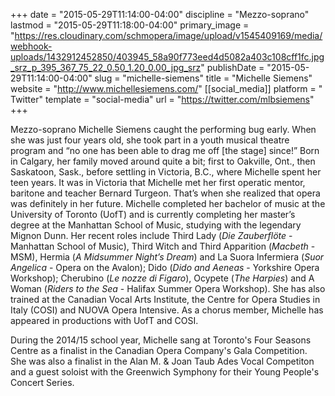 +++
date = "2015-05-29T11:14:00-04:00"
discipline = "Mezzo-soprano"
lastmod = "2015-05-29T11:18:00-04:00"
primary_image = "https://res.cloudinary.com/schmopera/image/upload/v1545409169/media/webhook-uploads/1432912452850/403945_58a90f773eed4d5082a403c108cff1fc.jpg_srz_p_395_367_75_22_0.50_1.20_0.00_jpg_srz"
publishDate = "2015-05-29T11:14:00-04:00"
slug = "michelle-siemens"
title = "Michelle Siemens"
website = "http://www.michellesiemens.com/"
[[social_media]]
platform = " Twitter"
template = "social-media"
url = "https://twitter.com/mlbsiemens"
+++

Mezzo-soprano Michelle Siemens caught the performing bug early. When she was just four years old, she took part in a youth musical theatre program and “no one has been able to drag me off [the stage] since!” 
Born in Calgary, her family moved around quite a bit; first to Oakville, Ont., then Saskatoon, Sask., before settling in Victoria, B.C., where Michelle spent her teen years. It was in Victoria that Michelle met her first operatic mentor, baritone and teacher Bernard Turgeon. That’s when she realized that opera was definitely in her future. 
Michelle completed her bachelor of music at the University of Toronto (UofT) and is currently completing her master’s degree at the Manhattan School of Music, studying with the legendary Mignon Dunn. Her recent roles include Third Lady (*Die Zauberflöte* - Manhattan School of Music), Third Witch and Third Apparition (*Macbeth* - MSM),  Hermia (*A Midsummer Night’s Dream*) and La Suora Infermiera  (*Suor Angelica* - Opera on the Avalon); Dido (*Dido and Aeneas* - Yorkshire Opera Workshop); Cherubino (*Le nozze di Figaro*), Ocypete (*The Harpies*) and A Woman (*Riders to the Sea* - Halifax Summer Opera Workshop). She has also trained at the Canadian Vocal Arts Institute, the Centre for Opera Studies in Italy (COSI) and NUOVA Opera Intensive. As a chorus member, Michelle has appeared in productions with UofT and COSI.
 
During the 2014/15 school year, Michelle sang at Toronto's Four Seasons Centre as a finalist in the Canadian Opera Company's Gala Competition. She was also a finalist in the Alan M. & Joan Taub Ades Vocal Competiton and a guest soloist with the Greenwich Symphony for their Young People's Concert Series.
